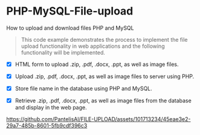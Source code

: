 # PHP-MySQL-File-upload
How to upload and download files PHP and MySQL

> This code example demonstrates the process to implement the file upload functionality in web applications and the following functionality will be implemented.

- [x] HTML form to upload .zip, .pdf, .docx, .ppt, as well as image files.
- [x] Upload .zip, .pdf, .docx, .ppt, as well as image files to server using PHP.
- [x] Store file name in the database using PHP and MySQL.
- [x] Retrieve .zip, .pdf, .docx, .ppt, as well as image files from the database and display in the web page.




https://github.com/PantelisAl/FILE-UPLOAD/assets/101713234/45eae3e2-29a7-485b-8601-5fb9cdf396c3

